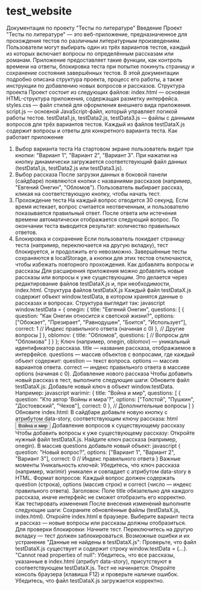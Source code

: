 # test_website
Документация по проекту "Тесты по литературе"
Введение
Проект "Тесты по литературе" — это веб-приложение, предназначенное для прохождения тестов по различным литературным произведениям. Пользователи могут выбирать один из трёх вариантов тестов, каждый из которых включает вопросы по определённым рассказам или романам. Приложение предоставляет такие функции, как контроль времени на ответы, блокировка теста при попытке покинуть страницу и сохранение состояния завершённых тестов.
В этой документации подробно описана структура проекта, процесс его работы, а также инструкции по добавлению новых вопросов и рассказов.
Структура проекта
Проект состоит из следующих файлов:
index.html — основная HTML-структура приложения, содержащая разметку интерфейса.
styles.css — файл стилей для оформления внешнего вида приложения.
script.js — основной JavaScript-файл, который управляет логикой работы тестов.
testData1.js, testData2.js, testData3.js — файлы с данными вопросов для трёх вариантов тестов.
Каждый из файлов testDataX.js содержит вопросы и ответы для конкретного варианта теста.
Как работает приложение
1. Выбор варианта теста
На стартовом экране пользователь видит три кнопки: "Вариант 1", "Вариант 2", "Вариант 3".
При нажатии на кнопку динамически загружается соответствующий файл данных (testData1.js, testData2.js или testData3.js).
2. Выбор рассказа
После загрузки данных в боковой панели (сайдбаре) появляются кнопки с названиями рассказов (например, "Евгений Онегин", "Обломов").
Пользователь выбирает рассказ, кликая на соответствующую кнопку, чтобы начать тест.
3. Прохождение теста
На каждый вопрос отводится 30 секунд.
Если время истекает, вопрос считается неотвеченным, и пользователю показывается правильный ответ.
После ответа или истечения времени автоматически отображается следующий вопрос.
По окончании теста выводится результат: количество правильных ответов.
4. Блокировка и сохранение
Если пользователь покидает страницу теста (например, переключается на другую вкладку), тест блокируется, и продолжить его невозможно.
Завершённые тесты сохраняются в localStorage, а кнопки для этих тестов отключаются, чтобы избежать повторного прохождения.
Как добавлять вопросы и рассказы
Для расширения приложения можно добавлять новые рассказы или вопросы к уже существующим. Это делается через редактирование файлов testDataX.js и, при необходимости, index.html.
Структура файлов testDataX.js
Каждый файл testDataX.js содержит объект window.testData, в котором хранятся данные о рассказах и вопросах. Структура выглядит так:
javascript
window.testData = {
    onegin: {
        title: "Евгений Онегин",
        questions: [
            {
                question: "Как Онегин относится к светской жизни?",
                options: ["Обожает", "Презирает", "Равнодушен", "Боится", "Использует"],
                correct: 1 // Индекс правильного ответа (начиная с 0)
            },
            // Другие вопросы
        ]
    },
    oblomov: {
        title: "Обломов",
        questions: [
            // Вопросы для "Обломова"
        ]
    }
};
Ключ (например, onegin, oblomov) — уникальный идентификатор рассказа.
title — название рассказа, отображаемое в интерфейсе.
questions — массив объектов с вопросами, где каждый объект содержит:
question — текст вопроса.
options — массив вариантов ответа.
correct — индекс правильного ответа в массиве options (начиная с 0).
Добавление нового рассказа
Чтобы добавить новый рассказ в тест, выполните следующие шаги:
Обновите файл testDataX.js:
Добавьте новый ключ в объект window.testData. Например:
javascript
warimir: {
    title: "Война и мир",
    questions: [
        {
            question: "Кто автор 'Войны и мира'?",
            options: ["Толстой", "Пушкин", "Достоевский", "Чехов"],
            correct: 0
        },
        // Дополнительные вопросы
    ]
}
Обновите index.html:
В сайдбаре добавьте новую кнопку с атрибутом data-story, соответствующим ключу рассказа:
html
<button data-story="warimir">Война и мир</button>
Добавление вопросов к существующему рассказу
Чтобы добавить вопросы к уже существующему рассказу:
Откройте нужный файл testDataX.js.
Найдите ключ рассказа (например, onegin).
В массив questions добавьте новый объект:
javascript
{
    question: "Новый вопрос?",
    options: ["Вариант 1", "Вариант 2", "Вариант 3"],
    correct: 0 // Индекс правильного ответа
}
Важные моменты
Уникальность ключей: Убедитесь, что ключ рассказа (например, warimir) уникален и совпадает с атрибутом data-story в HTML.
Формат вопросов: Каждый вопрос должен содержать question (строка), options (массив строк) и correct (число — индекс правильного ответа).
Заголовок: Поле title обязательно для каждого рассказа, иначе интерфейс не сможет отобразить его корректно.
Как тестировать изменения
После внесения изменений выполните следующие шаги:
Сохраните обновлённые файлы (testDataX.js, index.html).
Откройте index.html в браузере.
Выберите вариант теста и рассказ — новые вопросы или рассказы должны отобразиться.
Для проверки блокировки:
Начните тест.
Переключитесь на другую вкладку — тест должен заблокироваться.
Возможные ошибки и их устранение
"Данные не найдены в testDataX.js":
Проверьте, что файл testDataX.js существует и содержит строку window.testData = {...}.
"Cannot read properties of null":
Убедитесь, что все рассказы, указанные в index.html (атрибут data-story), присутствуют в соответствующем testDataX.js.
Тест не начинается:
Откройте консоль браузера (клавиша F12) и проверьте наличие ошибок.
Убедитесь, что файл testDataX.js загружается корректно.
